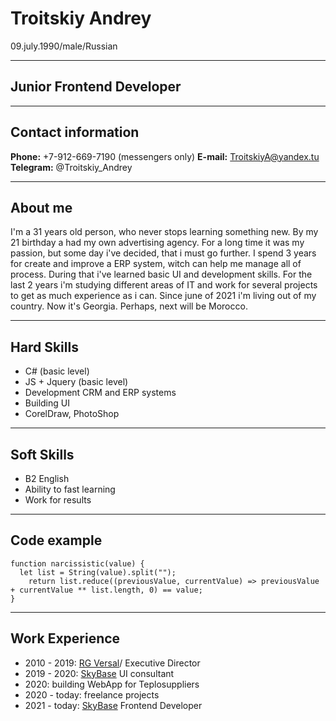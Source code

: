 # Troitskiy Andrey
09.july.1990/male/Russian

---
## Junior Frontend Developer 
---
## Contact information

**Phone:** +7-912-669-7190 (messengers only)
**E-mail:** TroitskiyA@yandex.tu
**Telegram:** @Troitskiy_Andrey

---
## About me
I'm a 31 years old person, who never stops learning something new.
By my 21 birthday a had my own advertising agency. For a long time it was my passion, but some day i've decided, that i must go further.
I spend 3 years for create and improve a ERP system, witch can help me manage all of process. 
During that i've learned basic UI and development skills. 
For the last 2 years i'm studying different areas of IT and work for several projects to get as much experience as i can.
Since june of 2021 i'm living out of my country. Now it's Georgia. Perhaps, next will be Morocco.


---

## Hard Skills
* C# (basic level)
* JS + Jquery (basic level)
* Development CRM and ERP systems
* Building UI
* CorelDraw, PhotoShop


---

## Soft Skills
* B2 English
* Ability to fast learning
* Work for results


---


## Code example
```
function narcissistic(value) {
  let list = String(value).split("");
    return list.reduce((previousValue, currentValue) => previousValue + currentValue ** list.length, 0) == value;
}
```


---


## Work Experience
* 2010 - 2019: [RG Versal][2]/ Executive Director
* 2019 - 2020: [SkyBase][1] UI consultant
* 2020: building WebApp for Teplosuppliers
* 2020 - today: freelance projects
* 2021 - today: [SkyBase][1] Frontend Developer

 

[1]: https://skybase.ru
[2]: https://rg-versal.ru